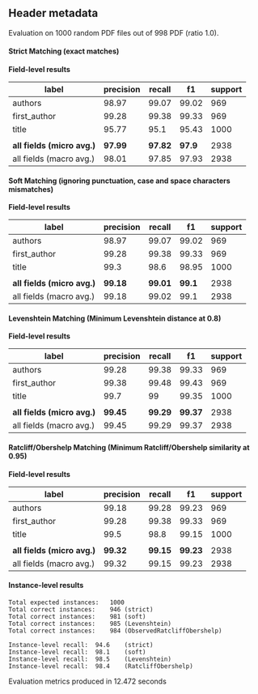 
## Header metadata 

Evaluation on 1000 random PDF files out of 998 PDF (ratio 1.0).

#### Strict Matching (exact matches)

**Field-level results**

| label                       | precision | recall    | f1       | support |
|-----------------------------|-----------|-----------|----------|---------|
| authors                     | 98.97     | 99.07     | 99.02    | 969     |
| first_author                | 99.28     | 99.38     | 99.33    | 969     |
| title                       | 95.77     | 95.1      | 95.43    | 1000    |
|                             |           |           |          |         |
| **all fields (micro avg.)** | **97.99** | **97.82** | **97.9** | 2938    |
| all fields (macro avg.)     | 98.01     | 97.85     | 97.93    | 2938    |



#### Soft Matching (ignoring punctuation, case and space characters mismatches)

**Field-level results**

| label                       | precision | recall    | f1       | support |
|-----------------------------|-----------|-----------|----------|---------|
| authors                     | 98.97     | 99.07     | 99.02    | 969     |
| first_author                | 99.28     | 99.38     | 99.33    | 969     |
| title                       | 99.3      | 98.6      | 98.95    | 1000    |
|                             |           |           |          |         |
| **all fields (micro avg.)** | **99.18** | **99.01** | **99.1** | 2938    |
| all fields (macro avg.)     | 99.18     | 99.02     | 99.1     | 2938    |



#### Levenshtein Matching (Minimum Levenshtein distance at 0.8)

**Field-level results**

| label                       | precision | recall    | f1         | support |
|-----------------------------|-----------|-----------|------------|---------|
| authors                     | 99.28     | 99.38     | 99.33      | 969     |
| first_author                | 99.38     | 99.48     | 99.43      | 969     |
| title                       | 99.7      | 99        | 99.35      | 1000    |
|                             |           |           |            |         |
| **all fields (micro avg.)** | **99.45** | **99.29** | **99.37**  | 2938    |
| all fields (macro avg.)     | 99.45     | 99.29     | 99.37      | 2938    |



#### Ratcliff/Obershelp Matching (Minimum Ratcliff/Obershelp similarity at 0.95)

**Field-level results**

| label                       | precision | recall    | f1        | support |
|-----------------------------|-----------|-----------|-----------|---------|
| authors                     | 99.18     | 99.28     | 99.23     | 969     |
| first_author                | 99.28     | 99.38     | 99.33     | 969     |
| title                       | 99.5      | 98.8      | 99.15     | 1000    |
|                             |           |           |           |         |
| **all fields (micro avg.)** | **99.32** | **99.15** | **99.23** | 2938    |
| all fields (macro avg.)     | 99.32     | 99.15     | 99.23     | 2938    |


#### Instance-level results

```
Total expected instances: 	1000
Total correct instances: 	946 (strict) 
Total correct instances: 	981 (soft) 
Total correct instances: 	985 (Levenshtein) 
Total correct instances: 	984 (ObservedRatcliffObershelp) 

Instance-level recall:	94.6	(strict) 
Instance-level recall:	98.1	(soft) 
Instance-level recall:	98.5	(Levenshtein) 
Instance-level recall:	98.4	(RatcliffObershelp) 
```

Evaluation metrics produced in 12.472 seconds

